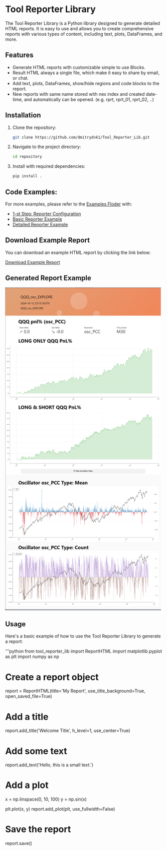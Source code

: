 # Tool Reporter Library

The Tool Reporter Library is a Python library designed to generate detailed HTML reports. It is easy to use and allows you to create comprehensive reports with various types of content, including text, plots, DataFrames, and more.

## Features
- Generate HTML reports with customizable simple to use Blocks.
- Result HTML always a single file, which make it easy to share by email, or chat.
- Add text, plots, DataFrames, show/hide regions and code blocks to the report.
- New reports with same name stored with nex index and created date-time, and automatically can be opened. (e.g. rprt, rprt_01, rprt_02, ..)



## Installation
1. Clone the repository:
    ```bash
    git clone https://github.com/dmitrydnk1/Tool_Reporter_Lib.git
    ```
2. Navigate to the project directory:
    ```bash
    cd repository
    ```
3. Install with required dependencies:
    ```bash
    pip install .
    ```

## Code Examples:
For more examples, please refer to the [Examples Floder](examples/) with:

- [1-st Step: Reporter Configuration](examples/1-step_initial_CFG_setup.py)
- [Basic Reporter Example](examples/basic_report_generation.py)
- [Detailed Reporter Example](examples/detailed_report_eneration.py)

## Download Example Report
You can download an example HTML report by clicking the link below:

[Download Example Report](https://github.com/dmitrydnk1/Tool_Reporter_Lib/raw/main/assets/QQQ_osc_EXPLORE.html)


## Generated Report Example
![Report Example](assets/reporter_example.png)


## Usage
Here's a basic example of how to use the Tool Reporter Library to generate a report:

'''python
from tool_reporter_lib import ReportHTML
import matplotlib.pyplot as plt
import numpy as np

# Create a report object
report = ReportHTML(title='My Report', use_title_background=True, open_saved_file=True)

# Add a title
report.add_title('Welcome Title', h_level=1, use_center=True)

# Add some text
report.add_text('Hello, this is a small text.')

# Add a plot
x = np.linspace(0, 10, 100)
y = np.sin(x)

plt.plot(x, y)
report.add_plot(plt, use_fullwidth=False)

# Save the report
report.save()
```